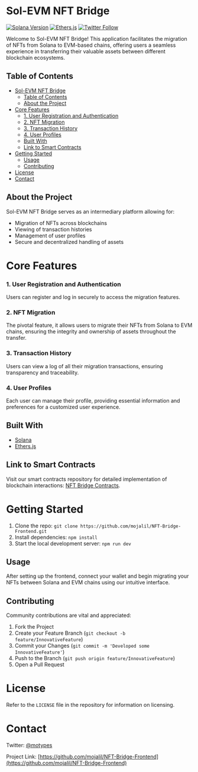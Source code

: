# Sol-EVM NFT Bridge

[![Solana Version](https://img.shields.io/badge/Solana-1.8.0-yellow?logo=solana)](https://solana.com/)
[![Ethers.js](https://img.shields.io/badge/Ethers.js-5.5.0-blue?logo=ethers.js)](https://docs.ethers.io/)
[![Twitter Follow](https://img.shields.io/twitter/follow/motypes?style=social)](https://twitter.com/motypes)

Welcome to Sol-EVM NFT Bridge! This application facilitates the migration of NFTs from Solana to EVM-based chains, offering users a seamless experience in transferring their valuable assets between different blockchain ecosystems.

## Table of Contents

- [Sol-EVM NFT Bridge](#sol-evm-nft-bridge)
  - [Table of Contents](#table-of-contents)
  - [About the Project](#about-the-project)
- [Core Features](#core-features)
    - [1. User Registration and Authentication](#1-user-registration-and-authentication)
    - [2. NFT Migration](#2-nft-migration)
    - [3. Transaction History](#3-transaction-history)
    - [4. User Profiles](#4-user-profiles)
  - [Built With](#built-with)
  - [Link to Smart Contracts](#link-to-smart-contracts)
- [Getting Started](#getting-started)
  - [Usage](#usage)
  - [Contributing](#contributing)
- [License](#license)
- [Contact](#contact)

## About the Project

Sol-EVM NFT Bridge serves as an intermediary platform allowing for:

- Migration of NFTs across blockchains
- Viewing of transaction histories
- Management of user profiles
- Secure and decentralized handling of assets

# Core Features

### 1. User Registration and Authentication
Users can register and log in securely to access the migration features.

### 2. NFT Migration
The pivotal feature, it allows users to migrate their NFTs from Solana to EVM chains, ensuring the integrity and ownership of assets throughout the transfer.

### 3. Transaction History
Users can view a log of all their migration transactions, ensuring transparency and traceability.

### 4. User Profiles
Each user can manage their profile, providing essential information and preferences for a customized user experience.

## Built With

- [Solana](https://solana.com/)
- [Ethers.js](https://docs.ethers.io/)

## Link to Smart Contracts

Visit our smart contracts repository for detailed implementation of blockchain interactions: [NFT Bridge Contracts](https://github.com/mojalil/NFT-Bridge-Contracts).

# Getting Started

1. Clone the repo: `git clone https://github.com/mojalil/NFT-Bridge-Frontend.git`
2. Install dependencies: `npm install`
3. Start the local development server: `npm run dev`

## Usage

After setting up the frontend, connect your wallet and begin migrating your NFTs between Solana and EVM chains using our intuitive interface.

## Contributing

Community contributions are vital and appreciated:

1. Fork the Project
2. Create your Feature Branch (`git checkout -b feature/InnovativeFeature`)
3. Commit your Changes (`git commit -m 'Developed some InnovativeFeature'`)
4. Push to the Branch (`git push origin feature/InnovativeFeature`)
5. Open a Pull Request

# License

Refer to the `LICENSE` file in the repository for information on licensing.

# Contact

Twitter: [@motypes](https://twitter.com/motypes)

Project Link: [https://github.com/mojalil/NFT-Bridge-Frontend](https://github.com/mojalil/NFT-Bridge-Frontend)
